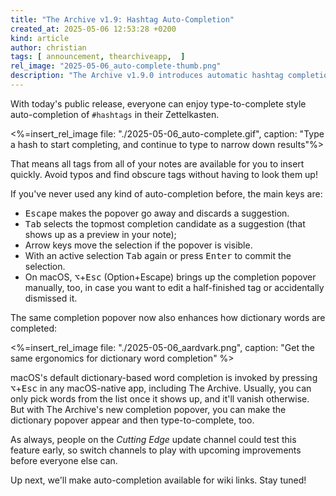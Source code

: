 ```yaml
---
title: "The Archive v1.9: Hashtag Auto-Completion"
created_at: 2025-05-06 12:53:28 +0200
kind: article
author: christian
tags: [ announcement, thearchiveapp,  ]
rel_image: "2025-05-06_auto-complete-thumb.png"
description: "The Archive v1.9.0 introduces automatic hashtag completion as you type to improve ergonomics of connecting your notes."
---
```

With today's public release, everyone can enjoy type-to-complete style auto-completion of `#hashtags` in their Zettelkasten.

<%=insert_rel_image file: "./2025-05-06_auto-complete.gif", caption: "Type a hash to start completing, and continue to type to narrow down results"%>

That means all tags from all of your notes are available for you to insert quickly. Avoid typos and find obscure tags without having to look them up!

If you've never used any kind of auto-completion before, the main keys are:

- <kbd>Escape</kbd> makes the popover go away and discards a suggestion.
- <kbd>Tab</kbd> selects the topmost completion candidate as a suggestion (that shows up as a preview in your note); 
- Arrow keys move the selection if the popover is visible.
- With an active selection <kbd>Tab</kbd> again or press <kbd>Enter</kbd> to commit the selection.
- On macOS, <kbd>⌥</kbd>+<kbd>Esc</kbd> (Option+Escape) brings up the completion popover manually, too, in case you want to edit a half-finished tag or accidentally dismissed it.

The same completion popover now also enhances how dictionary words are completed:

<%=insert_rel_image file: "./2025-05-06_aardvark.png", caption: "Get the same ergonomics for dictionary word completion" %> 

macOS's default dictionary-based word completion is invoked by pressing <kbd>⌥</kbd>+<kbd>Esc</kbd> in any macOS-native app, including The Archive. Usually, you can only pick words from the list once it shows up, and it'll vanish otherwise. But with The Archive's new completion popover, you can make the dictionary popover appear and then type-to-complete, too.

As always, people on the _Cutting Edge_ update channel could test this feature early, so switch channels to play with upcoming improvements before everyone else can.

Up next, we'll make auto-completion available for wiki links. Stay tuned!
